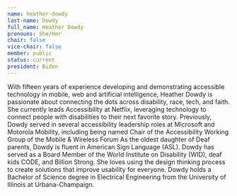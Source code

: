 ```yaml
---
name: heather-dowdy
last-name: Dowdy
full_name: Heather Dowdy
pronouns: She/Her
chair: false
vice-chair: false
member: public
status: current
president: Biden
---
```

With fifteen years of experience developing and demonstrating accessible technology in mobile, web and artificial intelligence, Heather Dowdy is passionate about connecting the dots across disability, race, tech, and faith. She currently leads Accessibility at Netflix, leveraging technology to connect people with disabilities to their next favorite story.  Previously, Dowdy served in several accessibility leadership roles at Microsoft and Motorola Mobility, including being named Chair of the Accessibility Working Group of the Mobile & Wireless Forum As the oldest daughter of Deaf parents, Dowdy is fluent in American Sign Language (ASL).  Dowdy has served as a Board Member of the World Institute on Disability (WID), deaf kids CODE, and Billion Strong.  She loves using the design thinking process to create solutions that improve usability for everyone.  Dowdy holds a Bachelor of Science degree in Electrical Engineering from the University of Illinois at Urbana-Champaign.
